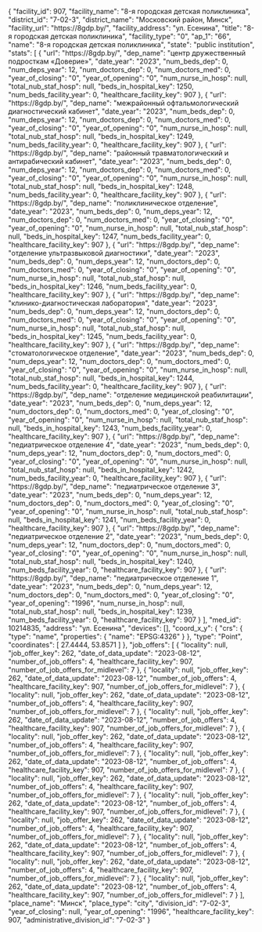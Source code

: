 {
    "facility_id": 907,
    "facility_name": "8-я городская детская поликлиника",
    "district_id": "7-02-3",
    "district_name": "Московский район, Минск",
    "facility_url": "https:\/\/8gdp.by\/",
    "facility_address": "ул. Есенина",
    "title": "8-я городская детская поликлиника",
    "facility_type": "0",
    "ap_1": "66",
    "name": "8-я городская детская поликлиника",
    "state": "public institution",
    "stats": [
        {
            "url": "https:\/\/8gdp.by\/",
            "dep_name": "центр дружественный подросткам «Доверие»",
            "date_year": "2023",
            "num_beds_dep": 0,
            "num_deps_year": 12,
            "num_doctors_dep": 0,
            "num_doctors_med": 0,
            "year_of_closing": "0",
            "year_of_opening": "0",
            "num_nurse_in_hosp": null,
            "total_nub_staf_hosp": null,
            "beds_in_hospital_key": 1250,
            "num_beds_facility_year": 0,
            "healthcare_facility_key": 907
        },
        {
            "url": "https:\/\/8gdp.by\/",
            "dep_name": "межрайонный офтальмологический диагностический кабинет",
            "date_year": "2023",
            "num_beds_dep": 0,
            "num_deps_year": 12,
            "num_doctors_dep": 0,
            "num_doctors_med": 0,
            "year_of_closing": "0",
            "year_of_opening": "0",
            "num_nurse_in_hosp": null,
            "total_nub_staf_hosp": null,
            "beds_in_hospital_key": 1249,
            "num_beds_facility_year": 0,
            "healthcare_facility_key": 907
        },
        {
            "url": "https:\/\/8gdp.by\/",
            "dep_name": "районный травматологический и антирабический кабинет",
            "date_year": "2023",
            "num_beds_dep": 0,
            "num_deps_year": 12,
            "num_doctors_dep": 0,
            "num_doctors_med": 0,
            "year_of_closing": "0",
            "year_of_opening": "0",
            "num_nurse_in_hosp": null,
            "total_nub_staf_hosp": null,
            "beds_in_hospital_key": 1248,
            "num_beds_facility_year": 0,
            "healthcare_facility_key": 907
        },
        {
            "url": "https:\/\/8gdp.by\/",
            "dep_name": "поликлиническое отделение",
            "date_year": "2023",
            "num_beds_dep": 0,
            "num_deps_year": 12,
            "num_doctors_dep": 0,
            "num_doctors_med": 0,
            "year_of_closing": "0",
            "year_of_opening": "0",
            "num_nurse_in_hosp": null,
            "total_nub_staf_hosp": null,
            "beds_in_hospital_key": 1247,
            "num_beds_facility_year": 0,
            "healthcare_facility_key": 907
        },
        {
            "url": "https:\/\/8gdp.by\/",
            "dep_name": "отделение ультразвыковой диагностики",
            "date_year": "2023",
            "num_beds_dep": 0,
            "num_deps_year": 12,
            "num_doctors_dep": 0,
            "num_doctors_med": 0,
            "year_of_closing": "0",
            "year_of_opening": "0",
            "num_nurse_in_hosp": null,
            "total_nub_staf_hosp": null,
            "beds_in_hospital_key": 1246,
            "num_beds_facility_year": 0,
            "healthcare_facility_key": 907
        },
        {
            "url": "https:\/\/8gdp.by\/",
            "dep_name": "клинико-диагностическая лаборатория",
            "date_year": "2023",
            "num_beds_dep": 0,
            "num_deps_year": 12,
            "num_doctors_dep": 0,
            "num_doctors_med": 0,
            "year_of_closing": "0",
            "year_of_opening": "0",
            "num_nurse_in_hosp": null,
            "total_nub_staf_hosp": null,
            "beds_in_hospital_key": 1245,
            "num_beds_facility_year": 0,
            "healthcare_facility_key": 907
        },
        {
            "url": "https:\/\/8gdp.by\/",
            "dep_name": "стоматологическое отделение",
            "date_year": "2023",
            "num_beds_dep": 0,
            "num_deps_year": 12,
            "num_doctors_dep": 0,
            "num_doctors_med": 0,
            "year_of_closing": "0",
            "year_of_opening": "0",
            "num_nurse_in_hosp": null,
            "total_nub_staf_hosp": null,
            "beds_in_hospital_key": 1244,
            "num_beds_facility_year": 0,
            "healthcare_facility_key": 907
        },
        {
            "url": "https:\/\/8gdp.by\/",
            "dep_name": "отделение медицинской реабилитации",
            "date_year": "2023",
            "num_beds_dep": 0,
            "num_deps_year": 12,
            "num_doctors_dep": 0,
            "num_doctors_med": 0,
            "year_of_closing": "0",
            "year_of_opening": "0",
            "num_nurse_in_hosp": null,
            "total_nub_staf_hosp": null,
            "beds_in_hospital_key": 1243,
            "num_beds_facility_year": 0,
            "healthcare_facility_key": 907
        },
        {
            "url": "https:\/\/8gdp.by\/",
            "dep_name": "педиатрическое отделение 4",
            "date_year": "2023",
            "num_beds_dep": 0,
            "num_deps_year": 12,
            "num_doctors_dep": 0,
            "num_doctors_med": 0,
            "year_of_closing": "0",
            "year_of_opening": "0",
            "num_nurse_in_hosp": null,
            "total_nub_staf_hosp": null,
            "beds_in_hospital_key": 1242,
            "num_beds_facility_year": 0,
            "healthcare_facility_key": 907
        },
        {
            "url": "https:\/\/8gdp.by\/",
            "dep_name": "педиатрическое отделение 3",
            "date_year": "2023",
            "num_beds_dep": 0,
            "num_deps_year": 12,
            "num_doctors_dep": 0,
            "num_doctors_med": 0,
            "year_of_closing": "0",
            "year_of_opening": "0",
            "num_nurse_in_hosp": null,
            "total_nub_staf_hosp": null,
            "beds_in_hospital_key": 1241,
            "num_beds_facility_year": 0,
            "healthcare_facility_key": 907
        },
        {
            "url": "https:\/\/8gdp.by\/",
            "dep_name": "педиатрическое отделение 2",
            "date_year": "2023",
            "num_beds_dep": 0,
            "num_deps_year": 12,
            "num_doctors_dep": 0,
            "num_doctors_med": 0,
            "year_of_closing": "0",
            "year_of_opening": "0",
            "num_nurse_in_hosp": null,
            "total_nub_staf_hosp": null,
            "beds_in_hospital_key": 1240,
            "num_beds_facility_year": 0,
            "healthcare_facility_key": 907
        },
        {
            "url": "https:\/\/8gdp.by\/",
            "dep_name": "педиатрическое отделение 1",
            "date_year": "2023",
            "num_beds_dep": 0,
            "num_deps_year": 12,
            "num_doctors_dep": 0,
            "num_doctors_med": 0,
            "year_of_closing": "0",
            "year_of_opening": "1996",
            "num_nurse_in_hosp": null,
            "total_nub_staf_hosp": null,
            "beds_in_hospital_key": 1239,
            "num_beds_facility_year": 0,
            "healthcare_facility_key": 907
        }
    ],
    "med_id": 10214835,
    "address": "ул. Есенина",
    "devices": [],
    "coord_x_y": {
        "crs": {
            "type": "name",
            "properties": {
                "name": "EPSG:4326"
            }
        },
        "type": "Point",
        "coordinates": [
            27.4444,
            53.8571
        ]
    },
    "job_offers": [
        {
            "locality": null,
            "job_offer_key": 262,
            "date_of_data_update": "2023-08-12",
            "number_of_job_offers": 4,
            "healthcare_facility_key": 907,
            "number_of_job_offers_for_midlevel": 7
        },
        {
            "locality": null,
            "job_offer_key": 262,
            "date_of_data_update": "2023-08-12",
            "number_of_job_offers": 4,
            "healthcare_facility_key": 907,
            "number_of_job_offers_for_midlevel": 7
        },
        {
            "locality": null,
            "job_offer_key": 262,
            "date_of_data_update": "2023-08-12",
            "number_of_job_offers": 4,
            "healthcare_facility_key": 907,
            "number_of_job_offers_for_midlevel": 7
        },
        {
            "locality": null,
            "job_offer_key": 262,
            "date_of_data_update": "2023-08-12",
            "number_of_job_offers": 4,
            "healthcare_facility_key": 907,
            "number_of_job_offers_for_midlevel": 7
        },
        {
            "locality": null,
            "job_offer_key": 262,
            "date_of_data_update": "2023-08-12",
            "number_of_job_offers": 4,
            "healthcare_facility_key": 907,
            "number_of_job_offers_for_midlevel": 7
        },
        {
            "locality": null,
            "job_offer_key": 262,
            "date_of_data_update": "2023-08-12",
            "number_of_job_offers": 4,
            "healthcare_facility_key": 907,
            "number_of_job_offers_for_midlevel": 7
        },
        {
            "locality": null,
            "job_offer_key": 262,
            "date_of_data_update": "2023-08-12",
            "number_of_job_offers": 4,
            "healthcare_facility_key": 907,
            "number_of_job_offers_for_midlevel": 7
        },
        {
            "locality": null,
            "job_offer_key": 262,
            "date_of_data_update": "2023-08-12",
            "number_of_job_offers": 4,
            "healthcare_facility_key": 907,
            "number_of_job_offers_for_midlevel": 7
        },
        {
            "locality": null,
            "job_offer_key": 262,
            "date_of_data_update": "2023-08-12",
            "number_of_job_offers": 4,
            "healthcare_facility_key": 907,
            "number_of_job_offers_for_midlevel": 7
        },
        {
            "locality": null,
            "job_offer_key": 262,
            "date_of_data_update": "2023-08-12",
            "number_of_job_offers": 4,
            "healthcare_facility_key": 907,
            "number_of_job_offers_for_midlevel": 7
        },
        {
            "locality": null,
            "job_offer_key": 262,
            "date_of_data_update": "2023-08-12",
            "number_of_job_offers": 4,
            "healthcare_facility_key": 907,
            "number_of_job_offers_for_midlevel": 7
        },
        {
            "locality": null,
            "job_offer_key": 262,
            "date_of_data_update": "2023-08-12",
            "number_of_job_offers": 4,
            "healthcare_facility_key": 907,
            "number_of_job_offers_for_midlevel": 7
        }
    ],
    "place_name": "Минск",
    "place_type": "city",
    "division_id": "7-02-3",
    "year_of_closing": null,
    "year_of_opening": "1996",
    "healthcare_facility_key": 907,
    "administrative_division_id": "7-02-3"
}